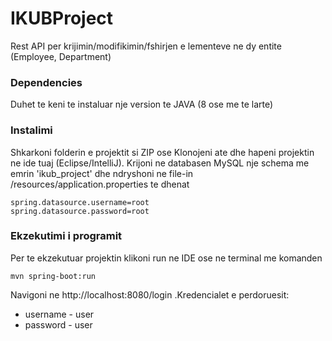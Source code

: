 # IKUBProject
Rest API per krijimin/modifikimin/fshirjen e lementeve ne dy entite (Employee, Department)


### Dependencies

Duhet te keni te instaluar nje version te JAVA (8 ose me te larte)

### Instalimi

Shkarkoni folderin e projektit si ZIP ose Klonojeni ate dhe hapeni projektin ne ide tuaj (Eclipse/IntelliJ).
Krijoni ne databasen MySQL nje schema me emrin 'ikub_project' dhe ndryshoni ne file-in /resources/application.properties te dhenat 

```
spring.datasource.username=root
spring.datasource.password=root
```

### Ekzekutimi i programit

Per te ekzekutuar projektin klikoni run ne IDE ose ne terminal me komanden 

```
mvn spring-boot:run
```

Navigoni ne http://localhost:8080/login .Kredencialet e perdoruesit: 
  * username - user
  * password - user
  
